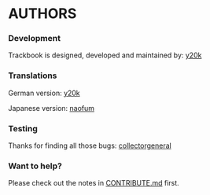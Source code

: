AUTHORS
=======

### Development
Trackbook is designed, developed and maintained by: [y20k](https://github.com/y20k)

### Translations
German version: [y20k](https://github.com/y20k)

Japanese version: [naofum](https://github.com/y20k)

### Testing
Thanks for finding all those bugs: [collectorgeneral](https://github.com/collectorgeneral)

### Want to help?
Please check out the notes in [CONTRIBUTE.md](https://github.com/y20k/trackbook/blob/master/CONTRIBUTE.md) first.
